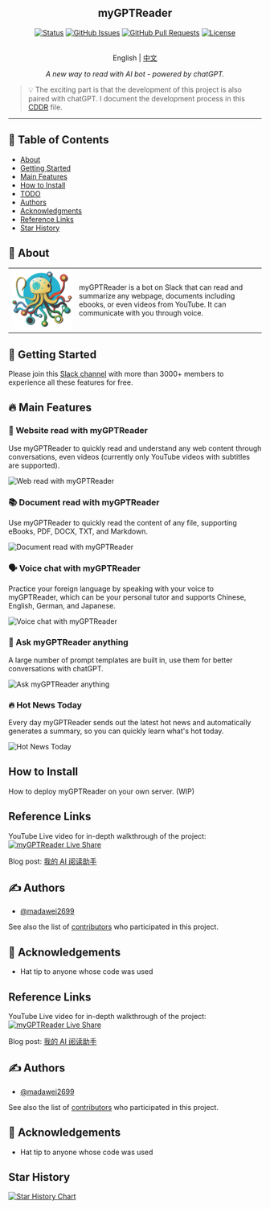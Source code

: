 <h2 align="center">myGPTReader</h2>
<div align="center">

[![Status](https://img.shields.io/badge/status-active-success.svg)]()
[![GitHub Issues](https://img.shields.io/github/issues/madawei2699/myGPTReader.svg)](https://github.com/madawei2699/myGPTReader/issues)
[![GitHub Pull Requests](https://img.shields.io/github/issues-pr/madawei2699/myGPTReader.svg)](https://github.com/madawei2699/myGPTReader/pulls)
[![License](https://img.shields.io/badge/license-MIT-blue.svg)](/LICENSE)

</div>
<p align="center">
    <br> English | <a href="README-CN.md">中文</a>
</p>
<p align="center">
    <em>A new way to read with AI bot - powered by chatGPT.</em>
</p>

> 💡 The exciting part is that the development of this project is also paired with chatGPT. I document the development process in this [CDDR](docs/CDDR.md) file.

---

## 📝 Table of Contents

- [About](#about)
- [Getting Started](#getting_started)
- [Main Features](#main_features)
- [How to Install](#how_to_install)
- [TODO](docs/TODO.md)
- [Authors](#authors)
- [Acknowledgments](#acknowledgement)
- [Reference Links](#reference_links)
- [Star History](#star_history)

## 🧐 About <a name = "about"></a>

<table style="border-collapse: collapse; border: none;">
  <tbody>
    <tr>
        <td>
          <img src="./web/landing/logo/my-gpt-reader-logo-1-removebg.png" data-canonical-src="./web/landing/logo/my-gpt-reader-logo-1-removebg.png"/>
        </td>
        <td>
          myGPTReader is a bot on Slack that can read and summarize any webpage, documents including ebooks, or even videos from YouTube. It can communicate with you through voice.
        </td>
    </tr>
  </tbody>
</table>

## 🏁 Getting Started <a name = "getting_started"></a>

Please join this [Slack channel](https://slack-redirect.i365.tech/) with more than 3000+ members to experience all these features for free.

## 🔥 Main Features <a name="main_features"></a>

### 📖 Website read with myGPTReader

Use myGPTReader to quickly read and understand any web content through conversations, even videos (currently only YouTube videos with subtitles are supported).

![Web read with myGPTReader](https://user-images.githubusercontent.com/2446612/228726895-3c789d54-1b15-4d8e-8022-7bf0b93185ff.gif)

### 📚 Document read with myGPTReader

Use myGPTReader to quickly read the content of any file, supporting eBooks, PDF, DOCX, TXT, and Markdown.

![Document read with myGPTReader](https://user-images.githubusercontent.com/2446612/228726930-e623c5f2-5cb5-4d93-9ffc-fda5c722a910.gif)

### 🗣️ Voice chat with myGPTReader

Practice your foreign language by speaking with your voice to myGPTReader, which can be your personal tutor and supports Chinese, English, German, and Japanese.

![Voice chat with myGPTReader](https://user-images.githubusercontent.com/2446612/228726952-8dc02828-c540-4cf8-9aff-5b1e81a969d0.gif)

### 💬 Ask myGPTReader anything

A large number of prompt templates are built in, use them for better conversations with chatGPT.

![Ask myGPTReader anything](https://user-images.githubusercontent.com/2446612/228726979-15548dc5-2b9a-4fa2-bd52-d2920ab4f81b.gif)

### 🔥 Hot News Today

Every day myGPTReader sends out the latest hot news and automatically generates a summary, so you can quickly learn what's hot today.

![Hot News Today](https://user-images.githubusercontent.com/2446612/228727918-3fe0e821-4608-4893-b514-bd41f843bb60.gif)

## How to Install <a name = "how_to_install"></a>

How to deploy myGPTReader on your own server.
(WIP)

## Reference Links <a name = "reference_links"></a>

YouTube Live video for in-depth walkthrough of the project: [![myGPTReader Live Share](http://img.youtube.com/vi/XZIogwFU7jE/0.jpg)](https://www.youtube.com/live/XZIogwFU7jE?feature=share "myGPTReader Live Share")

Blog post: [我的 AI 阅读助手](https://www.bmpi.dev/self/my-gpt-reader/)

## ✍️ Authors <a name = "authors"></a>

- [@madawei2699](https://twitter.com/madawei2699)

See also the list of [contributors](https://github.com/madawei2699/myGPTReader/contributors) who participated in this project.

## 🎉 Acknowledgements <a name = "acknowledgement"></a>

- Hat tip to anyone whose code was used

## Reference Links <a name = "reference_links"></a>

YouTube Live video for in-depth walkthrough of the project: [![myGPTReader Live Share](http://img.youtube.com/vi/XZIogwFU7jE/0.jpg)](https://www.youtube.com/live/XZIogwFU7jE?feature=share "myGPTReader Live Share")

Blog post: [我的 AI 阅读助手](https://www.bmpi.dev/self/my-gpt-reader/)

## ✍️ Authors <a name = "authors"></a>

- [@madawei2699](https://twitter.com/madawei2699)

See also the list of [contributors](https://github.com/madawei2699/myGPTReader/contributors) who participated in this project.

## 🎉 Acknowledgements <a name = "acknowledgement"></a>

- Hat tip to anyone whose code was used

## Star History <a name = "star_history"></a>

[![Star History Chart](https://api.star-history.com/svg?repos=madawei2699/myGPTReader&type=Date)](https://star-history.com/#madawei2699/myGPTReader&Date)
